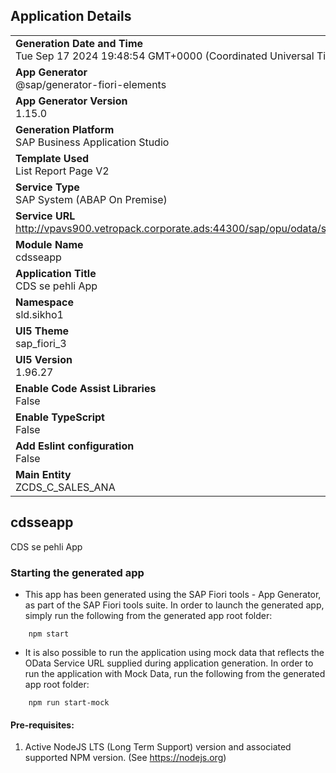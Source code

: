 ## Application Details
|               |
| ------------- |
|**Generation Date and Time**<br>Tue Sep 17 2024 19:48:54 GMT+0000 (Coordinated Universal Time)|
|**App Generator**<br>@sap/generator-fiori-elements|
|**App Generator Version**<br>1.15.0|
|**Generation Platform**<br>SAP Business Application Studio|
|**Template Used**<br>List Report Page V2|
|**Service Type**<br>SAP System (ABAP On Premise)|
|**Service URL**<br>http://vpavs900.vetropack.corporate.ads:44300/sap/opu/odata/sap/ZCDS_C_SALES_ANA_CDS|
|**Module Name**<br>cdsseapp|
|**Application Title**<br>CDS se pehli App|
|**Namespace**<br>sld.sikho1|
|**UI5 Theme**<br>sap_fiori_3|
|**UI5 Version**<br>1.96.27|
|**Enable Code Assist Libraries**<br>False|
|**Enable TypeScript**<br>False|
|**Add Eslint configuration**<br>False|
|**Main Entity**<br>ZCDS_C_SALES_ANA|

## cdsseapp

CDS se pehli App

### Starting the generated app

-   This app has been generated using the SAP Fiori tools - App Generator, as part of the SAP Fiori tools suite.  In order to launch the generated app, simply run the following from the generated app root folder:

```
    npm start
```

- It is also possible to run the application using mock data that reflects the OData Service URL supplied during application generation.  In order to run the application with Mock Data, run the following from the generated app root folder:

```
    npm run start-mock
```

#### Pre-requisites:

1. Active NodeJS LTS (Long Term Support) version and associated supported NPM version.  (See https://nodejs.org)


